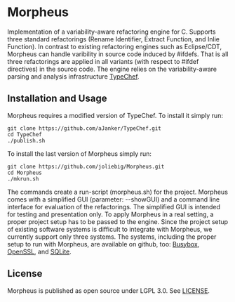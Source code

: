 Morpheus
========

Implementation of a variability-aware refactoring engine for C.
Supports three standard refactorings (Rename Identifier, Extract Function, and Inlie Function).
In contrast to existing refactoring engines such as Eclipse/CDT, Morpheus can handle varibility in source code induced by #ifdefs.
That is all three refactorings are applied in all variants (with respect to #ifdef directives) in the source code.
The engine relies on the variability-aware parsing and analysis infrastructure [TypeChef](https://ckaestne.github.io/TypeChef/).


Installation and Usage
----------------------

Morpheus requires a modified version of TypeChef. To install it simply run:

    git clone https://github.com/aJanker/TypeChef.git
    cd TypeChef
    ./publish.sh

To install the last version of Morpheus simply run:

    git clone https://github.com/joliebig/Morpheus.git
    cd Morpheus
    ./mkrun.sh

The commands create a run-script (morpheus.sh) for the project. Morpheus comes with a simplified GUI (parameter: --showGUI) and a command line interface for evaluation of the refactorings. The simplified GUI is intended for testing and presentation only. To apply Morpheus in a real setting, a proper project setup has to be passed to the engine. Since the project setup of existing software systems is difficult to integrate with Morpheus, we currently support only three systems. The systems, including the proper setup to run with Morpheus, are available on github, too: [Busybox](https://github.com/aJanker/Morpheus-BusyBoxEvaluation), [OpenSSL](https://github.com/aJanker/Morpheus-OpenSSLEvaluation), and [SQLite](https://github.com/aJanker/Morpheus-SQLiteEvaluation).

License
-------

Morpheus is published as open source under LGPL 3.0. See [LICENSE](TypeChef/blob/master/LICENSE).
